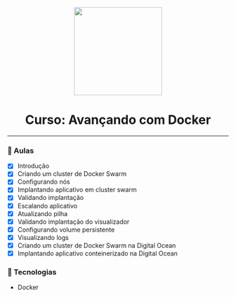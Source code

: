 <div align="center">
    <img src="https://sonassets.s3.amazonaws.com/img/logo-top.png" width="200">
    <h1>Curso: Avançando com Docker</h1>
    <hr>
</div>

### :memo: Aulas
- [x] Introdução
- [x] Criando um cluster de Docker Swarm
- [x] Configurando nós
- [x] Implantando aplicativo em cluster swarm
- [x] Validando implantação
- [x] Escalando aplicativo
- [x] Atualizando pilha
- [x] Validando implantação do visualizador
- [x] Configurando volume persistente
- [x] Visualizando logs
- [x] Criando um cluster de Docker Swarm na Digital Ocean
- [x] Implantando aplicativo conteinerizado na Digital Ocean

### :hammer: Tecnologias
 <ul>
    <li>Docker</li>
</ul>
